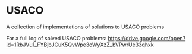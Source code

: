 # USACO
A collection of implementations of solutions to USACO problems

For a full log of solved USACO problems:
https://drive.google.com/open?id=1RbJVu1_FYBjbJCuK5QvWpe3oWyXzZ_bVPwrUe33qhxk
